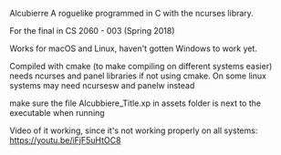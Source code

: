 Alcubierre
A roguelike programmed in C with the ncurses library.

For the final in CS 2060 - 003 (Spring 2018)

Works for macOS and Linux, haven't gotten Windows to work yet.

Compiled with cmake (to make compiling on different systems easier)
needs ncurses and panel libraries if not using cmake. On some linux systems may need ncursesw and panelw instead

make sure the file Alcubbiere_Title.xp in assets folder is next to the executable when running

Video of it working, since it's not working properly on all systems:
https://youtu.be/iFjF5uHtOC8
